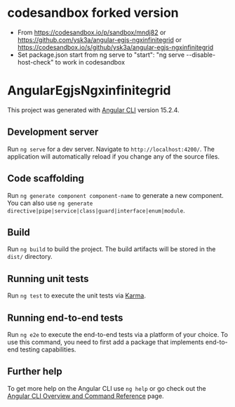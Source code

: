 # codesandbox forked version
- From https://codesandbox.io/p/sandbox/mndj82 or https://github.com/ysk3a/angular-egjs-ngxinfinitegrid or https://codesandbox.io/s/github/ysk3a/angular-egjs-ngxinfinitegrid
- Set package.json start from ng serve to "start": "ng serve --disable-host-check" to work in codesandbox

# AngularEgjsNgxinfinitegrid

This project was generated with [Angular CLI](https://github.com/angular/angular-cli) version 15.2.4.

## Development server

Run `ng serve` for a dev server. Navigate to `http://localhost:4200/`. The application will automatically reload if you change any of the source files.

## Code scaffolding

Run `ng generate component component-name` to generate a new component. You can also use `ng generate directive|pipe|service|class|guard|interface|enum|module`.

## Build

Run `ng build` to build the project. The build artifacts will be stored in the `dist/` directory.

## Running unit tests

Run `ng test` to execute the unit tests via [Karma](https://karma-runner.github.io).

## Running end-to-end tests

Run `ng e2e` to execute the end-to-end tests via a platform of your choice. To use this command, you need to first add a package that implements end-to-end testing capabilities.

## Further help

To get more help on the Angular CLI use `ng help` or go check out the [Angular CLI Overview and Command Reference](https://angular.io/cli) page.

